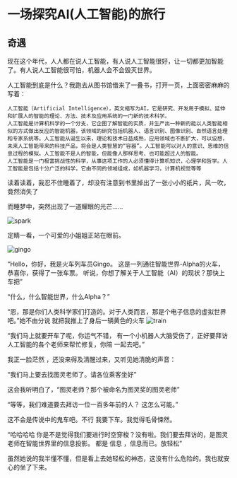 # 一场探究AI(人工智能)的旅行


## 奇遇

现在这个年代，人人都在说人工智能，有人说人工智能很好，让一切都更加智能了。有人说人工智能很可怕，机器人会不会毁灭世界。

人工智能到底是什么？我跑去从图书馆借来了一叠书，打开一页，上面密密麻麻的写着：

	人工智能（Artificial Intelligence），英文缩写为AI。它是研究、开发用于模拟、延伸和扩展人的智能的理论、方法、技术及应用系统的一门新的技术科学。
	人工智能是计算机科学的一个分支，它企图了解智能的实质，并生产出一种新的能以人类智能相似的方式做出反应的智能机器，该领域的研究包括机器人、语言识别、图像识别、自然语言处理和专家系统等。人工智能从诞生以来，理论和技术日益成熟，应用领域也不断扩大，可以设想，未来人工智能带来的科技产品，将会是人类智慧的“容器”。人工智能可以对人的意识、思维的信息过程的模拟。人工智能不是人的智能，但能像人那样思考、也可能超过人的智能。
	人工智能是一门极富挑战性的科学，从事这项工作的人必须懂得计算机知识，心理学和哲学。人工智能是包括十分广泛的科学，它由不同的领域组成，如机器学习，计算机视觉等等


读着读着，我忍不住睡着了，却没有注意到书里掉出了一张小小的纸片，风一吹，竟然消失了

而睡梦中，突然出现了一道耀眼的光芒……

![spark](https://github.com/weslynn/graphic-deep-neural-network/blob/master/pic/famous/1/1.jpg)

定睛一看，一个可爱的小姐姐正站在眼前。

![gingo](https://github.com/weslynn/graphic-deep-neural-network/blob/master/pic/famous/1/2.jpg)

“Hello，你好，我是火车列车员Gingo。
这是一列通往智能世界-Alpha的火车，恭喜你，获得了一张车票。
听说，你想了解关于人工智能（AI）的现状？那快上车把”

“什么，什么智能世界，什么Alpha？”

“恩，那是你们人类科学家们打造的。对于人类而言，那是个电子信息的虚拟世界吧。”她不由分说 就把我推上了身后一辆黄色的火车
![train](https://github.com/weslynn/graphic-deep-neural-network/blob/master/pic/famous/1/3.jpg)


“我们马上就要开车了呢，你运气不错，
有一个小机器人大脑受伤了，正好要拜访人工智能的各个老师来帮忙修复，你陪
一起去吧。”

我正一脸茫然 ，还没来得及清醒过来，又听见她清脆的声音：

“我们马上要去找图灵老师了。请各位乘客坐好”

这会我听明白了，“图灵老师？那个被命名为图灵奖的图灵老师”

“等等，我们难道要去拜访一位一百多年前的人？ 这怎么可能。”

这不会是传说中的鬼车吧。不行 我要下车。我觉得毛骨悚然。

“哈哈哈哈 你是不是觉得我们要进行时空穿梭？没有啦。我们要去拜访的，是图灵
老师在智能世界里的信息投影。 都是 信息 ，信息而已。放轻松”

虽然她说的我半懂不懂，但是看上去她轻松的神态，这没有什么危险的。我也就安心的坐了下来。


